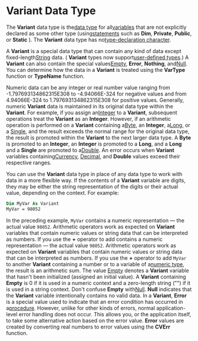 
# Variant Data Type

The  **Variant** data type is the[data type](b8bdf64f-5920-1ae9-16d0-b26d09524a30.md) for all[variables](b8bdf64f-5920-1ae9-16d0-b26d09524a30.md) that are not explicitly declared as some other type (using[statements](b8bdf64f-5920-1ae9-16d0-b26d09524a30.md) such as **Dim**, **Private**, **Public**, or **Static** ). The **Variant** data type has no[type-declaration character](b8bdf64f-5920-1ae9-16d0-b26d09524a30.md).

A  **Variant** is a special data type that can contain any kind of data except fixed-length[String](b8bdf64f-5920-1ae9-16d0-b26d09524a30.md) data. ( **Variant** types now support[user-defined types](b8bdf64f-5920-1ae9-16d0-b26d09524a30.md).) A  **Variant** can also contain the special values[Empty](b8bdf64f-5920-1ae9-16d0-b26d09524a30.md),  **Error**, **Nothing**, and[Null](b8bdf64f-5920-1ae9-16d0-b26d09524a30.md). You can determine how the data in a  **Variant** is treated using the **VarType** function or **TypeName** function.

Numeric data can be any integer or real number value ranging from -1.797693134862315E308 to -4.94066E-324 for negative values and from 4.94066E-324 to 1.797693134862315E308 for positive values. Generally, numeric  **Variant** data is maintained in its original data type within the **Variant**. For example, if you assign an[Integer](b8bdf64f-5920-1ae9-16d0-b26d09524a30.md) to a **Variant**, subsequent operations treat the **Variant** as an **Integer**. However, if an arithmetic operation is performed on a **Variant** containing a[Byte](b8bdf64f-5920-1ae9-16d0-b26d09524a30.md), an  **Integer**, a[Long](b8bdf64f-5920-1ae9-16d0-b26d09524a30.md), or a [Single](b8bdf64f-5920-1ae9-16d0-b26d09524a30.md), and the result exceeds the normal range for the original data type, the result is promoted within the  **Variant** to the next larger data type. A **Byte** is promoted to an **Integer**, an **Integer** is promoted to a **Long**, and a **Long** and a **Single** are promoted to a[Double](b8bdf64f-5920-1ae9-16d0-b26d09524a30.md). An error occurs when  **Variant** variables containing[Currency](b8bdf64f-5920-1ae9-16d0-b26d09524a30.md), [Decimal](b8bdf64f-5920-1ae9-16d0-b26d09524a30.md), and  **Double** values exceed their respective ranges.

You can use the  **Variant** data type in place of any data type to work with data in a more flexible way. If the contents of a **Variant** variable are digits, they may be either the string representation of the digits or their actual value, depending on the context. For example:



```vb
Dim MyVar As Variant 
MyVar = 98052 

```

In the preceding example,  `MyVar` contains a numeric representation — the actual value `98052`. Arithmetic operators work as expected on  **Variant** variables that contain numeric values or string data that can be interpreted as numbers. If you use the **+** operator to add contains a numeric representation — the actual value `98052`. Arithmetic operators work as expected on  **Variant** variables that contain numeric values or string data that can be interpreted as numbers. If you use the **+** operator to add `MyVar` to another **Variant** containing a number or to a variable of a[numeric type](b8bdf64f-5920-1ae9-16d0-b26d09524a30.md), the result is an arithmetic sum.
The value [Empty](b8bdf64f-5920-1ae9-16d0-b26d09524a30.md) denotes a **Variant** variable that hasn't been initialized (assigned an initial value). A **Variant** containing **Empty** is 0 if it is used in a numeric context and a zero-length string ("") if it is used in a string context.
Don't confuse  **Empty** with[Null](b8bdf64f-5920-1ae9-16d0-b26d09524a30.md).  **Null** indicates that the **Variant** variable intentionally contains no valid data.
In a  **Variant**, **Error** is a special value used to indicate that an error condition has occurred in a[procedure](b8bdf64f-5920-1ae9-16d0-b26d09524a30.md). However, unlike for other kinds of errors, normal application-level error handling does not occur. This allows you, or the application itself, to take some alternative action based on the error value.  **Error** values are created by converting real numbers to error values using the **CVErr** function.


